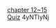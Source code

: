 [chapter 12~15](https://enchupin.tistory.com/166)<br>
[Quiz](https://enchupin.tistory.com/167)
4yNTIyNj

